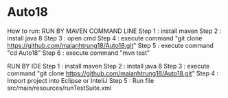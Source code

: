 # Auto18
How to run:
RUN BY MAVEN COMMAND LINE
Step 1 : install maven
Step 2 : install java 8 
Step 3 : open cmd 
Step 4 : execute command "git clone https://github.com/maianhtrung18/Auto18.git"
Step 5 : execute command "cd Auto18"
Step 6 : execute command "mvn test"

RUN BY IDE
Step 1 : install maven
Step 2 : install java 8
Step 3 : execute command "git clone https://github.com/maianhtrung18/Auto18.git"
Step 4 : Import project into Eclipse or InteliJ
Step 5 : Run file src/main/resources/runTestSuite.xml




